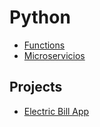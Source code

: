 # Python

- [Functions](content/functions/README.md)
- [Microservicios](content/microservices/README.md)

## Projects
- [Electric Bill App](https://github.com/dravel04/electricBillApp)